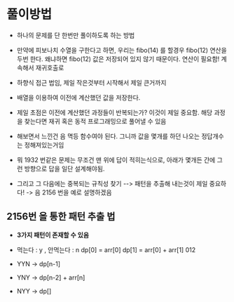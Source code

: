 # 풀이방법

* 하나의 문제를 단 한번만 풀이하도록 하는 방법

- 만약에 피보나치 수열을 구한다고 하면, 우리는 fibo(14) 를 할경우 fibo(12) 연산을 두번 한다. 
왜냐하면 fibo(12) 값은 저장되어 있지 않기 때문이다. 연산이 필요함! 계속해서 재귀호출로

- 하향식 접근 법임, 제일 작은것부터 시작해서 제일 큰거까지

- 배열을 이용하여 이전에 계산했던 값을 저장한다.

- 제일 초점은 이전에 계산했던 과정들이 반복되는가? 이것이 제일 중요함. 해당 과정을 찾는다면 재귀 혹은 동적 프로그래밍으로 풀어낼 수 있음

- 해보면서 느낀건 음 멱등 함수여야 된다. 그니까 값을 몇개를 하던 나오는 정답개수는 정해져있는거임

- 뭐 1932 번같은 문제는 무조건 맨 위에 답이 적히는식으로, 아래가 몇개든 간에 그런 방향으로 답을 일단 설계해야됨.

- 그리고 그 다음에는 중복되는 규칙성 찾기 --> 패턴을 추출해 내는것이 제일 중요하다! -> 음 2156 번을 예로 설명하겠음

## 2156번 을 통한 패턴 추출 법

- **3가지 패턴이 존재할 수 있음**

- 먹는다 : y , 안먹는다 : n
  dp[0] = arr[0]
  dp[1] = arr[0] + arr[1]
  012
- YYN -> dp[n-1]
- YNY -> dp[n-2] + arr[n]
- NYY -> dp[]
